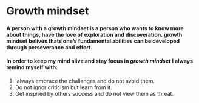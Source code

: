 # Growth mindset
#### A person with a **growth mindset** is a person who wants to know more about things, have the love of exploration and discoveration. **growth mindset** belives thats one’s fundamental abilities can be developed through perseverance and effort.

#### In order to keep my mind alive and stay focus in *growth mindset* I always remind myself with:
1. Ialways embrace the challanges and do not avoid them.
2. Do not ignor criticism but learn from it.
3. Get inspired by others success and do not view them as threat.

